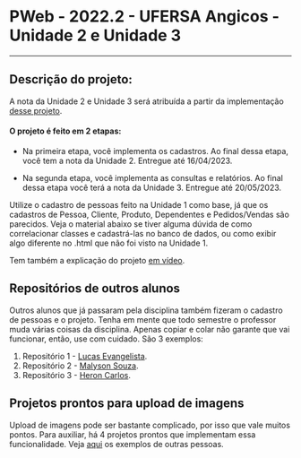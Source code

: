 # PWeb - 2022.2 - UFERSA Angicos - Unidade 2 e Unidade 3

---

## Descrição do projeto:
A nota da Unidade 2 e Unidade 3 será atribuída a partir da implementação [desse projeto](https://drive.google.com/open?id=1UUwexsOkzN7AoTFTOe0B9cQ_H4Km_ZJu).

#### O projeto é feito em 2 etapas:

- Na primeira etapa, você implementa os cadastros. Ao final dessa etapa, você tem a nota da Unidade 2. Entregue até 16/04/2023.

- Na segunda etapa, você implementa as consultas e relatórios. Ao final dessa etapa você terá a nota da Unidade 3. Entregue até 20/05/2023.

Utilize o cadastro de pessoas feito na Unidade 1 como base, já que os cadastros de Pessoa, Cliente, Produto, Dependentes e Pedidos/Vendas são parecidos. Veja o material abaixo se tiver alguma dúvida de como correlacionar classes e cadastrá-las no banco de dados, ou como exibir algo diferente no .html que não foi visto na Unidade 1.

Tem também a explicação do projeto [em vídeo](#).

## Repositórios de outros alunos

Outros alunos que já passaram pela disciplina também fizeram o cadastro de pessoas e o projeto. Tenha em mente que todo semestre o professor muda várias coisas da disciplina. Apenas copiar e colar não garante que vai funcionar, então, use com cuidado. São 3 exemplos:

1. Repositório 1 - [Lucas Evangelista](https://github.com/mulucas/pweb_2020.2_lucasQueiroz).
2. Repositório 2 - [Malyson Souza](https://github.com/malysonb/pweb_2020.2_MalysonSouza).
3. Repositório 3 - [Heron Carlos](https://github.com/HeronCSS/pweb_2021.2_heronCarlos).

## Projetos prontos para upload de imagens
Upload de imagens pode ser bastante complicado, por isso que vale muitos pontos. Para auxiliar, há 4 projetos prontos que implementam essa funcionalidade. Veja [aqui](SpringImageUpload/) os exemplos de outras pessoas.